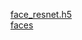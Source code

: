 [face_resnet.h5](https://drive.google.com/file/d/1N3MALEnNKL5B4pRFhA-BB62JmyeZeKXu/)
<br>
[faces](https://drive.google.com/drive/folders/10YCjSieLukmWtnkBmA2xa9k4sPFAQZlg)
